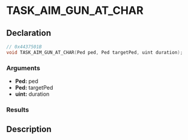 # TASK_AIM_GUN_AT_CHAR

## Declaration
```cpp
// 0x4437501B
void TASK_AIM_GUN_AT_CHAR(Ped ped, Ped targetPed, uint duration);
```

### Arguments
- **Ped:** ped
- **Ped:** targetPed
- **uint:** duration

### Results

## Description
